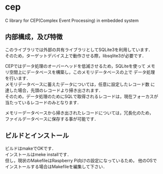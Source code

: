 # cep
C library for CEP(Complex Event Processing) in embedded system

## 内部構成，及び特徴
このライブラリでは外部の共有ライブラリとしてSQLite3を利用しています．  
そのため，ターゲットデバイス上で動作させる際，libsqlite3が必要です．

CEPではデータ処理のオーバーヘッドを低減させるため，SQLiteを使って
メモリ空間上にデータベースを構築し，このメモリデータベースの上で
データ処理を行います．  
メモリデータベースに蓄えたデータについては，任意に設定したレコード数
に達した場合，先頭のレコードより掃き出されます．  
そのため，データ処理のためにSQLで取得されるレコードは，現在フォーカスが
当たっているレコードのみとなります．

メモリーデータベースから掃き出されたレコードについては，冗長化のため，
ファイルデータベースに保存する事が可能です．  

## ビルドとインストール
ビルドはmakeでOKです．  
インストールはmeke installです．  
但し，現状のMakefileはRaspberry Pi向けの設定になっているため，
他のOSでインストールする場合はMakefileを編集して下さい．  
